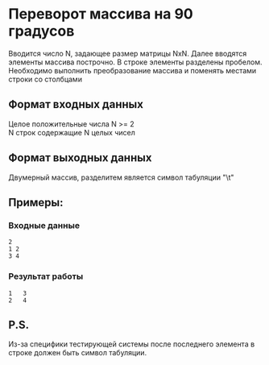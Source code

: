 # Переворот массива на 90 градусов
Вводится число N, задающее размер матрицы NxN. 
Далее вводятся элементы массива построчно. 
В строке элементы разделены пробелом. 
Необходимо выполнить преобразование 
массива и поменять местами строки со столбцами

## Формат входных данных
Целое положительные числа N >= 2  
N строк содержащие N целых чисел
## Формат выходных данных
Двумерный массив, разделитем является символ 
табуляции "\t"
## Примеры:
### Входные данные
```
2
1 2
3 4
```
### Результат работы
```
1	3	
2	4	
```

## P.S.
Из-за специфики тестирующей системы после последнего 
элемента в строке должен быть символ табуляции. 
